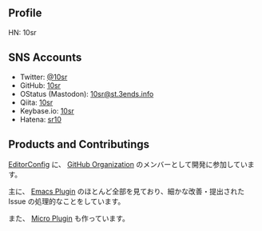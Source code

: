 Profile
-------

HN: 10sr



SNS Accounts
------------

* Twitter: [@10sr](https://twitter.com/10sr)
* GitHub: [10sr](https://github.com/10sr)
* OStatus (Mastodon): [10sr@st.3ends.info](https://st.3ends.info/@10sr)
* Qiita: [10sr](http://qiita.com/10sr)
* Keybase.io: [10sr](https://keybase.io/10sr)
* Hatena: [sr10](http://profile.hatena.ne.jp/sr10)


Products and Contributings
-------------

[EditorConfig](http://editorconfig.org) に、 
[GitHub Organization](https://github.com/editorconfig/)
のメンバーとして開発に参加しています。

主に、 [Emacs Plugin](http://github.com/editorconfig/editorconfig-emacs)
のほとんど全部を見ており、細かな改善・提出された Issue の処理的なことをしています。

また、 [Micro Plugin](http://github.com/10sr/editorconfig-micro)
も作っています。
